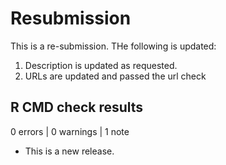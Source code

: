 # Resubmission 
This is a re-submission. THe following is updated: 
1. Description is updated as requested. 
2. URLs are updated and passed the url check

## R CMD check results

0 errors | 0 warnings | 1 note

* This is a new release.
